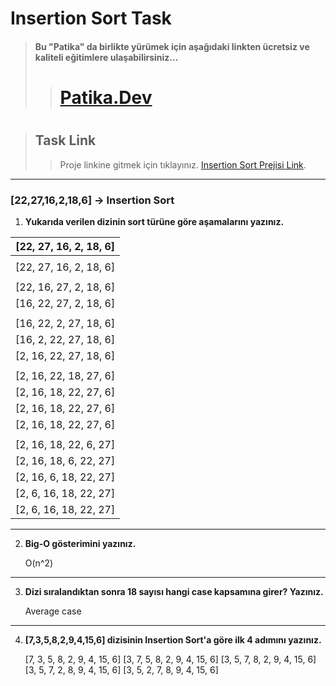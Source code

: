 # Insertion Sort Task
>#### Bu "Patika" da birlikte yürümek için aşağıdaki linkten ücretsiz ve kaliteli eğitimlere ulaşabilirsiniz...
> >
>># [Patika.Dev](https://app.patika.dev/referral/fatihtest)
#
>## Task Link
>
>>Proje linkine gitmek için tıklayınız. [Insertion Sort Prejisi Link](https://app.patika.dev/courses/veri-yapilari-ve-algoritmalar/insertion-sort-proje).
---
### [22,27,16,2,18,6] -> Insertion Sort
1. **Yukarıda verilen dizinin sort türüne göre aşamalarını yazınız.**


| [22, 27, 16, 2, 18, 6] | 
|------------------------|
|                        | 
| [22, 27, 16, 2, 18, 6] | 
|                        | 
| [22, 16, 27, 2, 18, 6] | 
| [16, 22, 27, 2, 18, 6] | 
|                        | 
| [16, 22, 2, 27, 18, 6] | 
| [16, 2, 22, 27, 18, 6] | 
| [2, 16, 22, 27, 18, 6] | 
|                        | 
| [2, 16, 22, 18, 27, 6] | 
| [2, 16, 18, 22, 27, 6] | 
| [2, 16, 18, 22, 27, 6] | 
| [2, 16, 18, 22, 27, 6] | 
|                        | 
| [2, 16, 18, 22, 6, 27] | 
| [2, 16, 18, 6, 22, 27] | 
| [2, 16, 6, 18, 22, 27] | 
| [2, 6, 16, 18, 22, 27] | 
| [2, 6, 16, 18, 22, 27] | 

---
2. **Big-O gösterimini yazınız.**

   O(n^2)
---
3. **Dizi sıralandıktan sonra 18 sayısı hangi case kapsamına girer? Yazınız.**

    Average case
---
4. **[7,3,5,8,2,9,4,15,6] dizisinin Insertion Sort'a göre ilk 4 adımını yazınız.**


    [7, 3, 5, 8, 2, 9, 4, 15, 6]
    [3, 7, 5, 8, 2, 9, 4, 15, 6]
    [3, 5, 7, 8, 2, 9, 4, 15, 6]
    [3, 5, 7, 2, 8, 9, 4, 15, 6]
    [3, 5, 2, 7, 8, 9, 4, 15, 6]
